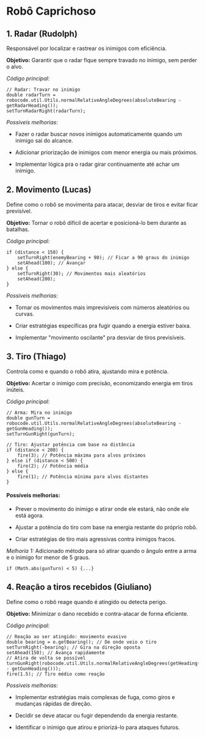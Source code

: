 # Robô Caprichoso




## 1. Radar (Rudolph)

Responsável por localizar e rastrear os inimigos com eficiência.

**Objetivo:** Garantir que o radar fique sempre travado no inimigo, sem perder o alvo.

_Código principal:_

```
// Radar: Travar no inimigo
double radarTurn = robocode.util.Utils.normalRelativeAngleDegrees(absoluteBearing - getRadarHeading());
setTurnRadarRight(radarTurn);
```

_Possíveis melhorias:_

* Fazer o radar buscar novos inimigos automaticamente quando um inimigo sai do alcance.

* Adicionar priorização de inimigos com menor energia ou mais próximos.

* Implementar lógica pra o radar girar continuamente até achar um inimigo.




## 2. Movimento (Lucas)

Define como o robô se movimenta para atacar, desviar de tiros e evitar ficar previsível.

**Objetivo:** Tornar o robô difícil de acertar e posicioná-lo bem durante as batalhas.

_Código principal:_

```
if (distance < 150) {
    setTurnRight(enemyBearing + 90); // Ficar a 90 graus do inimigo
    setAhead(100); // Avançar
} else {
    setTurnRight(30); // Movimentos mais aleatórios
    setAhead(200);
}
```

_Possíveis melhorias:_

* Tornar os movimentos mais imprevisíveis com números aleatórios ou curvas.

* Criar estratégias específicas pra fugir quando a energia estiver baixa.

* Implementar "movimento oscilante" pra desviar de tiros previsíveis.




## 3. Tiro (Thiago)

Controla como e quando o robô atira, ajustando mira e potência.

**Objetivo:** Acertar o inimigo com precisão, economizando energia em tiros inúteis.

_Código principal:_

```
// Arma: Mira no inimigo
double gunTurn = robocode.util.Utils.normalRelativeAngleDegrees(absoluteBearing - getGunHeading());
setTurnGunRight(gunTurn);

// Tiro: Ajustar potência com base na distância
if (distance < 200) {
    fire(3); // Potência máxima para alvos próximos
} else if (distance < 500) {
    fire(2); // Potência média
} else {
    fire(1); // Potência mínima para alvos distantes
}
```

#### Possíveis melhorias:

* Prever o movimento do inimigo e atirar onde ele estará, não onde ele está agora.

* Ajustar a potência do tiro com base na energia restante do próprio robô.

* Criar estratégias de tiro mais agressivas contra inimigos fracos.


*Melhoria 1:* Adicionado método para só atirar quando o ângulo entre a arma e o inimigo for menor de 5 graus.
```
if (Math.abs(gunTurn) < 5) {...}
```



## 4. Reação a tiros recebidos (Giuliano)

Define como o robô reage quando é atingido ou detecta perigo.

**Objetivo:** Minimizar o dano recebido e contra-atacar de forma eficiente.

_Código principal:_

```
// Reação ao ser atingido: movimento evasivo
double bearing = e.getBearing(); // De onde veio o tiro
setTurnRight(-bearing); // Gira na direção oposta
setAhead(150); // Avança rapidamente
// Atira de volta se possível
turnGunRight(robocode.util.Utils.normalRelativeAngleDegrees(getHeading() - getGunHeading()));
fire(1.5); // Tiro médio como reação
```

_Possíveis melhorias:_

* Implementar estratégias mais complexas de fuga, como giros e mudanças rápidas de direção.

* Decidir se deve atacar ou fugir dependendo da energia restante.

* Identificar o inimigo que atirou e priorizá-lo para ataques futuros.
